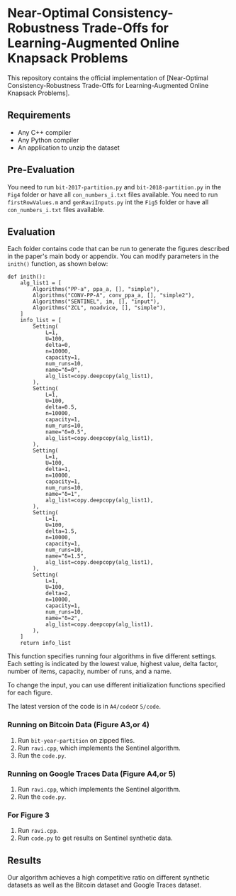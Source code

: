 
# Near-Optimal Consistency-Robustness Trade-Offs for Learning-Augmented Online Knapsack Problems

This repository contains the official implementation of [Near-Optimal Consistency-Robustness Trade-Offs for Learning-Augmented Online Knapsack Problems].


## Requirements

- Any C++ compiler
- Any Python compiler
- An application to unzip the dataset

## Pre-Evaluation

You need to run `bit-2017-partition.py` and `bit-2018-partition.py` in the `Fig4` folder or have all `con_numbers_i.txt` files available.
You need to run `firstRowValues.m` and `genRaviInputs.py` int the `Fig5` folder or have all `con_numbers_i.txt` files available.

## Evaluation

Each folder contains code that can be run to generate the figures described in the paper's main body or appendix. You can modify parameters in the `inith()` function, as shown below:

```train
def inith():
    alg_list1 = [
        Algorithms("PP-a", ppa_a, [], "simple"),
        Algorithms("CONV-PP-A", conv_ppa_a, [], "simple2"),
        Algorithms("SENTINEL", im, [], "input"),
        Algorithms("ZCL", noadvice, [], "simple"),
    ]
    info_list = [
        Setting(
            L=1,
            U=100,
            delta=0,
            n=10000,
            capacity=1,
            num_runs=10,
            name="δ=0",
            alg_list=copy.deepcopy(alg_list1),
        ),
        Setting(
            L=1,
            U=100,
            delta=0.5,
            n=10000,
            capacity=1,
            num_runs=10,
            name="δ=0.5",
            alg_list=copy.deepcopy(alg_list1),
        ),
        Setting(
            L=1,
            U=100,
            delta=1,
            n=10000,
            capacity=1,
            num_runs=10,
            name="δ=1",
            alg_list=copy.deepcopy(alg_list1),
        ),
        Setting(
            L=1,
            U=100,
            delta=1.5,
            n=10000,
            capacity=1,
            num_runs=10,
            name="δ=1.5",
            alg_list=copy.deepcopy(alg_list1),
        ),
        Setting(
            L=1,
            U=100,
            delta=2,
            n=10000,
            capacity=1,
            num_runs=10,
            name="δ=2",
            alg_list=copy.deepcopy(alg_list1),
        ),
    ]
    return info_list
```
This function specifies running four algorithms in five different settings. Each setting is indicated by the lowest value, highest value, delta factor, number of items, capacity, number of runs, and a name.

To change the input, you can use different initialization functions specified for each figure.

The latest version of the code is in `A4/code`or `5/code`.

### Running on Bitcoin Data (Figure A3,or 4)

1. Run `bit-year-partition` on zipped files.
2. Run `ravi.cpp`, which implements the Sentinel algorithm.
3. Run the `code.py`.
   
### Running on Google Traces Data (Figure A4,or 5)

1. Run `ravi.cpp`, which implements the Sentinel algorithm.
3. Run the `code.py`.
   
### For Figure 3

1. Run `ravi.cpp`.
2. Run `code.py` to get results on Sentinel synthetic data.

## Results

Our algorithm achieves a high competitive ratio on different synthetic datasets as well as the Bitcoin dataset and Google Traces dataset.
